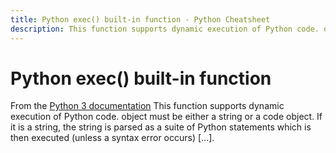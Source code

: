 ```yaml
---
title: Python exec() built-in function - Python Cheatsheet
description: This function supports dynamic execution of Python code. object must be either a string or a code object. If it is a string, the string is parsed as a suite of Python statements which is then executed (unless a syntax error occurs) [...].
---
```


# Python exec() built-in function

<base-disclaimer>
  <base-disclaimer-title>
    From the <a target="_blank" href="https://docs.python.org/3/library/functions.html#exec">Python 3 documentation</a>
  </base-disclaimer-title>
  <base-disclaimer-content>
   This function supports dynamic execution of Python code. object must be either a string or a code object. If it is a string, the string is parsed as a suite of Python statements which is then executed (unless a syntax error occurs) [...].
  </base-disclaimer-content>
</base-disclaimer>

<!-- remove this tag to start editing this page -->
<empty-section />
<!-- remove this tag to start editing this page -->
